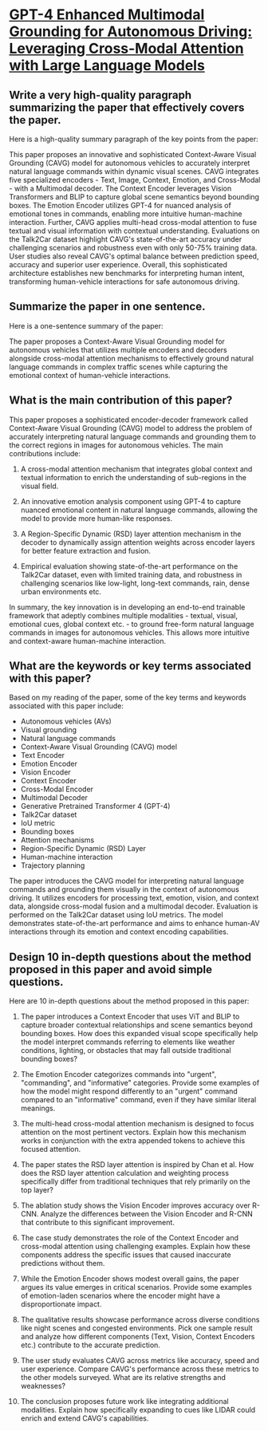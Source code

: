 # [GPT-4 Enhanced Multimodal Grounding for Autonomous Driving: Leveraging   Cross-Modal Attention with Large Language Models](https://arxiv.org/abs/2312.03543)

## Write a very high-quality paragraph summarizing the paper that effectively covers the paper.

 Here is a high-quality summary paragraph of the key points from the paper:

This paper proposes an innovative and sophisticated Context-Aware Visual Grounding (CAVG) model for autonomous vehicles to accurately interpret natural language commands within dynamic visual scenes. CAVG integrates five specialized encoders - Text, Image, Context, Emotion, and Cross-Modal - with a Multimodal decoder. The Context Encoder leverages Vision Transformers and BLIP to capture global scene semantics beyond bounding boxes. The Emotion Encoder utilizes GPT-4 for nuanced analysis of emotional tones in commands, enabling more intuitive human-machine interaction. Further, CAVG applies multi-head cross-modal attention to fuse textual and visual information with contextual understanding. Evaluations on the Talk2Car dataset highlight CAVG's state-of-the-art accuracy under challenging scenarios and robustness even with only 50-75\% training data. User studies also reveal CAVG's optimal balance between prediction speed, accuracy and superior user experience. Overall, this sophisticated architecture establishes new benchmarks for interpreting human intent, transforming human-vehicle interactions for safe autonomous driving.


## Summarize the paper in one sentence.

 Here is a one-sentence summary of the paper:

The paper proposes a Context-Aware Visual Grounding model for autonomous vehicles that utilizes multiple encoders and decoders alongside cross-modal attention mechanisms to effectively ground natural language commands in complex traffic scenes while capturing the emotional context of human-vehicle interactions.


## What is the main contribution of this paper?

 This paper proposes a sophisticated encoder-decoder framework called Context-Aware Visual Grounding (CAVG) model to address the problem of accurately interpreting natural language commands and grounding them to the correct regions in images for autonomous vehicles. The main contributions include:

1) A cross-modal attention mechanism that integrates global context and textual information to enrich the understanding of sub-regions in the visual field.

2) An innovative emotion analysis component using GPT-4 to capture nuanced emotional content in natural language commands, allowing the model to provide more human-like responses. 

3) A Region-Specific Dynamic (RSD) layer attention mechanism in the decoder to dynamically assign attention weights across encoder layers for better feature extraction and fusion.

4) Empirical evaluation showing state-of-the-art performance on the Talk2Car dataset, even with limited training data, and robustness in challenging scenarios like low-light, long-text commands, rain, dense urban environments etc.

In summary, the key innovation is in developing an end-to-end trainable framework that adeptly combines multiple modalities - textual, visual, emotional cues, global context etc. - to ground free-form natural language commands in images for autonomous vehicles. This allows more intuitive and context-aware human-machine interaction.


## What are the keywords or key terms associated with this paper?

 Based on my reading of the paper, some of the key terms and keywords associated with this paper include:

- Autonomous vehicles (AVs)
- Visual grounding
- Natural language commands
- Context-Aware Visual Grounding (CAVG) model
- Text Encoder
- Emotion Encoder
- Vision Encoder 
- Context Encoder
- Cross-Modal Encoder  
- Multimodal Decoder
- Generative Pretrained Transformer 4 (GPT-4)
- Talk2Car dataset
- IoU metric
- Bounding boxes
- Attention mechanisms
- Region-Specific Dynamic (RSD) Layer
- Human-machine interaction
- Trajectory planning

The paper introduces the CAVG model for interpreting natural language commands and grounding them visually in the context of autonomous driving. It utilizes encoders for processing text, emotion, vision, and context data, alongside cross-modal fusion and a multimodal decoder. Evaluation is performed on the Talk2Car dataset using IoU metrics. The model demonstrates state-of-the-art performance and aims to enhance human-AV interactions through its emotion and context encoding capabilities.


## Design 10 in-depth questions about the method proposed in this paper and avoid simple questions.

 Here are 10 in-depth questions about the method proposed in this paper:

1. The paper introduces a Context Encoder that uses ViT and BLIP to capture broader contextual relationships and scene semantics beyond bounding boxes. How does this expanded visual scope specifically help the model interpret commands referring to elements like weather conditions, lighting, or obstacles that may fall outside traditional bounding boxes?

2. The Emotion Encoder categorizes commands into "urgent", "commanding", and "informative" categories. Provide some examples of how the model might respond differently to an "urgent" command compared to an "informative" command, even if they have similar literal meanings. 

3. The multi-head cross-modal attention mechanism is designed to focus attention on the most pertinent vectors. Explain how this mechanism works in conjunction with the extra appended tokens to achieve this focused attention.

4. The paper states the RSD layer attention is inspired by Chan et al. How does the RSD layer attention calculation and weighting process specifically differ from traditional techniques that rely primarily on the top layer?

5. The ablation study shows the Vision Encoder improves accuracy over R-CNN. Analyze the differences between the Vision Encoder and R-CNN that contribute to this significant improvement.  

6. The case study demonstrates the role of the Context Encoder and cross-modal attention using challenging examples. Explain how these components address the specific issues that caused inaccurate predictions without them.  

7. While the Emotion Encoder shows modest overall gains, the paper argues its value emerges in critical scenarios. Provide some examples of emotion-laden scenarios where the encoder might have a disproportionate impact.

8. The qualitative results showcase performance across diverse conditions like night scenes and congested environments. Pick one sample result and analyze how different components (Text, Vision, Context Encoders etc.) contribute to the accurate prediction.

9. The user study evaluates CAVG across metrics like accuracy, speed and user experience. Compare CAVG's performance across these metrics to the other models surveyed. What are its relative strengths and weaknesses? 

10. The conclusion proposes future work like integrating additional modalities. Explain how specifically expanding to cues like LIDAR could enrich and extend CAVG's capabilities.
